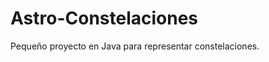 Astro-Constelaciones
====================

Pequeño proyecto en Java para representar constelaciones.
